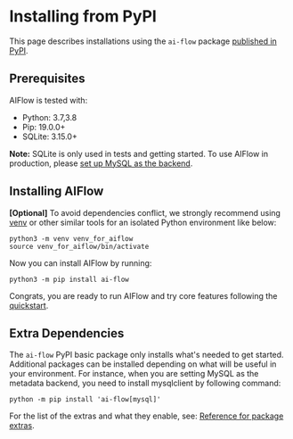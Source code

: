 # Installing from PyPI

This page describes installations using the `ai-flow` package [published in PyPI](https://pypi.org/project/ai-flow/).

## Prerequisites

AIFlow is tested with:

* Python: 3.7,3.8
* Pip: 19.0.0+
* SQLite: 3.15.0+

**Note:** SQLite is only used in tests and getting started. To use AIFlow in production, please [set up MySQL as the backend](../how_to_guides/set_up_mysql_as_backend.md).

## Installing AIFlow

**[Optional]** To avoid dependencies conflict, we strongly recommend using [venv](https://docs.python.org/3.7/library/venv.html) or other similar tools for an isolated Python environment like below:

```shell
python3 -m venv venv_for_aiflow
source venv_for_aiflow/bin/activate
```

Now you can install AIFlow by running:

```shell script
python3 -m pip install ai-flow
```

Congrats, you are ready to run AIFlow and try core features following the [quickstart](../get_started/quickstart/locally.md).

## Extra Dependencies

The `ai-flow` PyPI basic package only installs what's needed to get started. Additional packages can be installed depending on what will be useful in your environment. For instance, when you are setting MySQL as the metadata backend, you need to install mysqlclient by following command:

```shell
python -m pip install 'ai-flow[mysql]'
```

For the list of the extras and what they enable, see: [Reference for package extras](../../reference/extra_packages.md).
